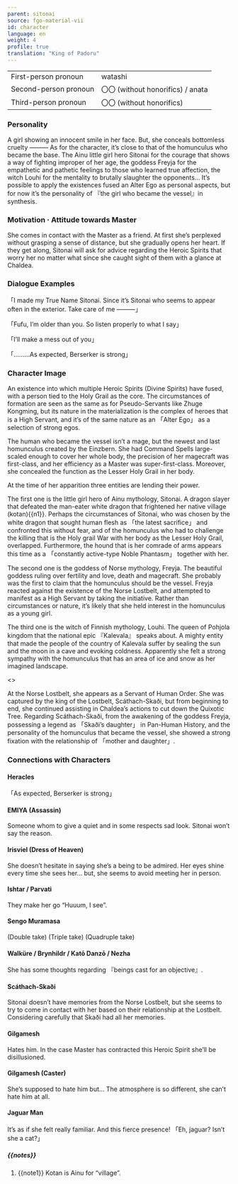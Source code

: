 ```yaml
---
parent: sitonai
source: fgo-material-vii
id: character
language: en
weight: 4
profile: true
translation: "King of Padoru"
---
```


<table>
  <tr><td>First-person pronoun</td><td>watashi</td></tr>
  <tr><td>Second-person pronoun</td><td>〇〇 (without honorifics) / anata</td></tr>
  <tr><td>Third-person pronoun</td><td>〇〇 (without honorifics)</td></tr>
</table>

### Personality

A girl showing an innocent smile in her face.
But, she conceals bottomless cruelty ———
As for the character, it’s close to that of the homunculus who became the base.
The Ainu little girl hero Sitonai for the courage that shows a way of fighting improper of her age, the goddess Freyja for the empathetic and pathetic feelings to those who learned true affection, the witch Louhi for the mentality to brutally slaughter the opponents… It’s possible to apply the existences fused an Alter Ego as personal aspects, but for now it’s the personality of 『the girl who became the vessel』in synthesis.

### Motivation · Attitude towards Master

She comes in contact with the Master as a friend.
At first she’s perplexed without grasping a sense of distance, but she gradually opens her heart.
If they get along, Sitonai will ask for advice regarding the Heroic Spirits that worry her no matter what since she caught sight of them with a glance at Chaldea.

### Dialogue Examples

「I made my True Name Sitonai.
Since it’s Sitonai who seems to appear often in the exterior. Take care of me ———」

「Fufu, I’m older than you. So listen properly to what I say」

「I’ll make a mess out of you」

「………As expected, Berserker is strong」

### Character Image

An existence into which multiple Heroic Spirits (Divine Spirits) have fused, with a person tied to the Holy Grail as the core.
The circumstances of formation are seen as the same as for Pseudo-Servants like Zhuge Kongming, but its nature in the materialization is the complex of heroes that is a High Servant, and it’s of the same nature as an 「Alter Ego」 as a selection of strong egos.

The human who became the vessel isn’t a mage, but the newest and last homunculus created by the Einzbern. She had Command Spells large-scaled enough to cover her whole body, the precision of her magecraft was first-class, and her efficiency as a Master was super-first-class.
Moreover, she concealed the function as the Lesser Holy Grail in her body.

At the time of her apparition three entities are lending their power.

The first one is the little girl hero of Ainu mythology, Sitonai.
A dragon slayer that defeated the man-eater white dragon that frightened her native village (kotan){{n1}}.
Perhaps the circumstances of Sitonai, who was chosen by the white dragon that sought human flesh as 「the latest sacrifice」 and confronted this without fear, and of the homunculus who had to challenge the killing that is the Holy grail War with her body as the Lesser Holy Grail, overlapped.
Furthermore, the hound that is her comrade of arms appears this time as a 「constantly active-type Noble Phantasm」 together with her.

The second one is the goddess of Norse mythology, Freyja.
The beautiful goddess ruling over fertility and love, death and magecraft. She probably was the first to claim that the homunculus should be the vessel.
Freyja reacted against the existence of the Norse Lostbelt, and attempted to manifest as a High Servant by taking the initiative.
Rather than circumstances or nature, it’s likely that she held interest in the homunculus as a young girl.

The third one is the witch of Finnish mythology, Louhi.
The queen of Pohjola kingdom that the national epic 『Kalevala』 speaks about. A mighty entity that made the people of the country of Kalevala suffer by sealing the sun and the moon in a cave and evoking coldness.
Apparently she felt a strong sympathy with the homunculus that has an area of ice and snow as her imagined landscape.

<>

At the Norse Lostbelt, she appears as a Servant of Human Order.
She was captured by the king of the Lostbelt, Scáthach-Skaði, but
from beginning to end, she continued assisting in Chaldea’s actions to cut down the Quixotic Tree.
Regarding Scáthach-Skaði, from the awakening of the goddess Freyja, possessing a legend as 「Skaði’s daughter」 in Pan-Human History, and the personality of the homunculus that became the vessel, she showed a strong fixation with the relationship of 「mother and daughter」.

### Connections with Characters

#### Heracles

「As expected, Berserker is strong」

#### EMIYA (Assassin)

Someone whom to give a quiet and in some respects sad look.
Sitonai won’t say the reason.

#### Irisviel (Dress of Heaven)

She doesn’t hesitate in saying she’s a being to be admired.
Her eyes shine every time she sees her… but, she seems to avoid meeting her in person.

#### Ishtar / Parvati

They make her go “Huuum, I see”.

#### Sengo Muramasa

(Double take)
(Triple take)
(Quadruple take)

#### Walküre / Brynhildr / Katō Danzō / Nezha

She has some thoughts regarding 『beings cast for an objective』.

#### Scáthach-Skaði

Sitonai doesn’t have memories from the Norse Lostbelt, but she seems to try to come in contact with her based on their relationship at the Lostbelt. Considering carefully that Skaði had all her memories.

#### Gilgamesh

Hates him.
In the case Master has contracted this Heroic Spirit she’ll be disillusioned.

#### Gilgamesh (Caster)

She’s supposed to hate him but…
The atmosphere is so different, she can’t hate him at all.

#### Jaguar Man

It’s as if she felt really familiar. And this fierce presence!
「Eh, jaguar? Isn’t she a cat?」

##### {{notes}}

1. {{note1}} Kotan is Ainu for “village”.
